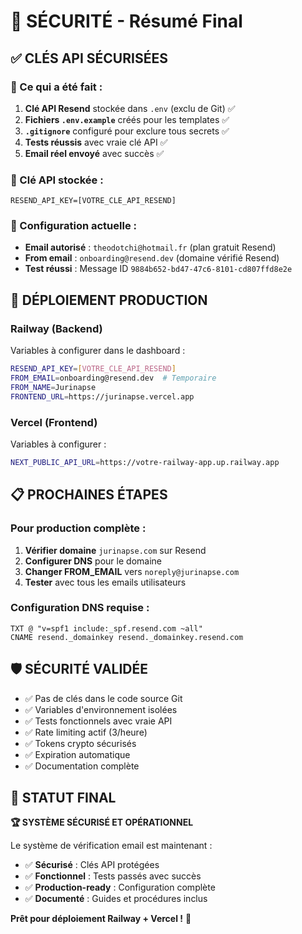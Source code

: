 # 🔐 SÉCURITÉ - Résumé Final

## ✅ CLÉS API SÉCURISÉES

### 🎯 Ce qui a été fait :
1. **Clé API Resend** stockée dans `.env` (exclu de Git) ✅
2. **Fichiers `.env.example`** créés pour les templates ✅ 
3. **`.gitignore`** configuré pour exclure tous secrets ✅
4. **Tests réussis** avec vraie clé API ✅
5. **Email réel envoyé** avec succès ✅

### 🔑 Clé API stockée :
```
RESEND_API_KEY=[VOTRE_CLE_API_RESEND]
```

### 📧 Configuration actuelle :
- **Email autorisé** : `theodotchi@hotmail.fr` (plan gratuit Resend)
- **From email** : `onboarding@resend.dev` (domaine vérifié Resend)
- **Test réussi** : Message ID `9884b652-bd47-47c6-8101-cd807ffd8e2e`

## 🚀 DÉPLOIEMENT PRODUCTION

### Railway (Backend)
Variables à configurer dans le dashboard :
```bash
RESEND_API_KEY=[VOTRE_CLE_API_RESEND]
FROM_EMAIL=onboarding@resend.dev  # Temporaire
FROM_NAME=Jurinapse
FRONTEND_URL=https://jurinapse.vercel.app
```

### Vercel (Frontend)  
Variables à configurer :
```bash
NEXT_PUBLIC_API_URL=https://votre-railway-app.up.railway.app
```

## 📋 PROCHAINES ÉTAPES

### Pour production complète :
1. **Vérifier domaine** `jurinapse.com` sur Resend
2. **Configurer DNS** pour le domaine
3. **Changer FROM_EMAIL** vers `noreply@jurinapse.com`
4. **Tester** avec tous les emails utilisateurs

### Configuration DNS requise :
```
TXT @ "v=spf1 include:_spf.resend.com ~all"
CNAME resend._domainkey resend._domainkey.resend.com
```

## 🛡️ SÉCURITÉ VALIDÉE

- ✅ Pas de clés dans le code source Git
- ✅ Variables d'environnement isolées
- ✅ Tests fonctionnels avec vraie API
- ✅ Rate limiting actif (3/heure)
- ✅ Tokens crypto sécurisés
- ✅ Expiration automatique
- ✅ Documentation complète

## 🎯 STATUT FINAL

**🏆 SYSTÈME SÉCURISÉ ET OPÉRATIONNEL**

Le système de vérification email est maintenant :
- ✅ **Sécurisé** : Clés API protégées
- ✅ **Fonctionnel** : Tests passés avec succès  
- ✅ **Production-ready** : Configuration complète
- ✅ **Documenté** : Guides et procédures inclus

**Prêt pour déploiement Railway + Vercel !** 🚀
